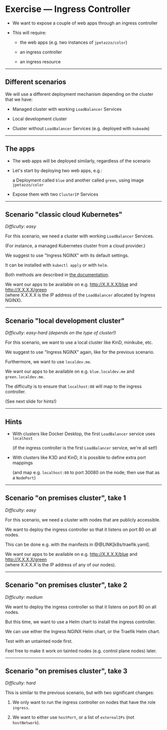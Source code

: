 # Exercise — Ingress Controller

- We want to expose a couple of web apps through an ingress controller

- This will require:

  - the web apps (e.g. two instances of `jpetazzo/color`)

  - an ingress controller

  - an ingress resource

---

## Different scenarios

We will use a different deployment mechanism depending on the cluster that we have:

- Managed cluster with working `LoadBalancer` Services

- Local development cluster

- Cluster without `LoadBalancer` Services (e.g. deployed with `kubeadm`)

---

## The apps

- The web apps will be deployed similarly, regardless of the scenario

- Let's start by deploying two web apps, e.g.:

  a Deployment called `blue` and another called `green`, using image `jpetazzo/color`

- Expose them with two `ClusterIP` Services

---

## Scenario "classic cloud Kubernetes"

*Difficulty: easy*

For this scenario, we need a cluster with working `LoadBalancer` Services.

(For instance, a managed Kubernetes cluster from a cloud provider.)

We suggest to use "Ingress NGINX" with its default settings.

It can be installed with `kubectl apply` or with `helm`.

Both methods are described in [the documentation][ingress-nginx-deploy].

We want our apps to be available on e.g. http://X.X.X.X/blue and http://X.X.X.X/green
<br/>
(where X.X.X.X is the IP address of the `LoadBalancer` allocated by Ingress NGINX).

[ingress-nginx-deploy]: https://kubernetes.github.io/ingress-nginx/deploy/

---

## Scenario "local development cluster"

*Difficulty: easy-hard (depends on the type of cluster!)*

For this scenario, we want to use a local cluster like KinD, minikube, etc.

We suggest to use "Ingress NGINX" again, like for the previous scenario.

Furthermore, we want to use `localdev.me`.

We want our apps to be available on e.g. `blue.localdev.me` and `green.localdev.me`.

The difficulty is to ensure that `localhost:80` will map to the ingress controller.

(See next slide for hints!)

---

## Hints

- With clusters like Docker Desktop, the first `LoadBalancer` service uses `localhost`

  (if the ingress controller is the first `LoadBalancer` service, we're all set!)

- With clusters like K3D and KinD, it is possible to define extra port mappings

  (and map e.g. `localhost:80` to port 30080 on the node; then use that as a `NodePort`)

---

## Scenario "on premises cluster", take 1

*Difficulty: easy*

For this scenario, we need a cluster with nodes that are publicly accessible.

We want to deploy the ingress controller so that it listens on port 80 on all nodes.

This can be done e.g. with the manifests in @@LINK[k8s/traefik.yaml].

We want our apps to be available on e.g. http://X.X.X.X/blue and http://X.X.X.X/green
<br/>
(where X.X.X.X is the IP address of any of our nodes).

---

## Scenario "on premises cluster", take 2

*Difficulty: medium*

We want to deploy the ingress controller so that it listens on port 80 on all nodes.

But this time, we want to use a Helm chart to install the ingress controller.

We can use either the Ingress NGINX Helm chart, or the Traefik Helm chart.

Test with an untainted node first.

Feel free to make it work on tainted nodes (e.g. control plane nodes) later.

---

## Scenario "on premises cluster", take 3

*Difficulty: hard*

This is similar to the previous scenario, but with two significant changes:

1. We only want to run the ingress controller on nodes that have the role `ingress`.

2. We want to either use `hostPort`, or a list of `externalIPs` (not `hostNetwork`).